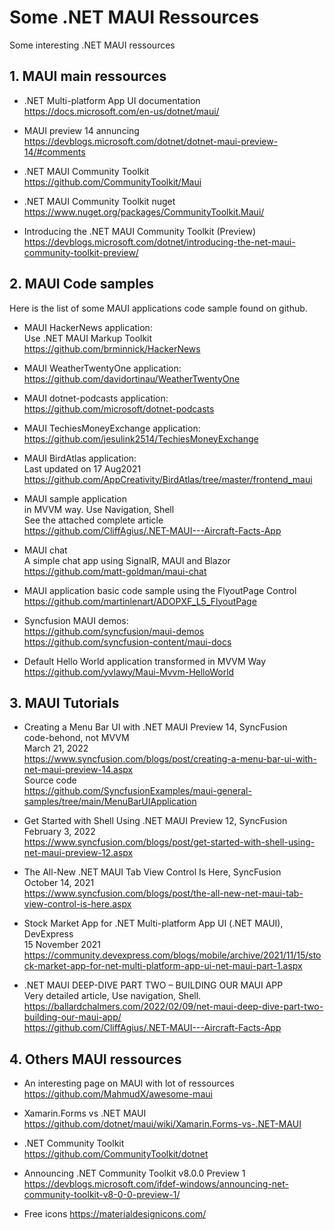 # Some .NET MAUI Ressources
Some interesting .NET MAUI ressources

## 1. MAUI main ressources

- .NET Multi-platform App UI documentation<br>
https://docs.microsoft.com/en-us/dotnet/maui/

- MAUI preview 14 annuncing<br>
https://devblogs.microsoft.com/dotnet/dotnet-maui-preview-14/#comments

- .NET MAUI Community Toolkit<br>
https://github.com/CommunityToolkit/Maui

- .NET MAUI Community Toolkit nuget<br>
https://www.nuget.org/packages/CommunityToolkit.Maui/

- Introducing the .NET MAUI Community Toolkit (Preview)<br>
https://devblogs.microsoft.com/dotnet/introducing-the-net-maui-community-toolkit-preview/

## 2. MAUI Code samples

Here is the list of some MAUI applications code sample found on github.

- MAUI HackerNews application:<br>
  Use .NET MAUI Markup Toolkit<br>
https://github.com/brminnick/HackerNews

- MAUI WeatherTwentyOne application:<br>
https://github.com/davidortinau/WeatherTwentyOne

- MAUI dotnet-podcasts application:<br>
https://github.com/microsoft/dotnet-podcasts

- MAUI TechiesMoneyExchange application:<br>
https://github.com/jesulink2514/TechiesMoneyExchange

- MAUI BirdAtlas application:<br>
Last updated on 17 Aug2021<br>
https://github.com/AppCreativity/BirdAtlas/tree/master/frontend_maui

- MAUI sample application<br>
in MVVM way. Use Navigation, Shell<br>
See the attached complete article<br>
https://github.com/CliffAgius/.NET-MAUI---Aircraft-Facts-App

- MAUI chat<br>
A simple chat app using SignalR, MAUI and Blazor<br>
https://github.com/matt-goldman/maui-chat

- MAUI application basic code sample using the FlyoutPage Control<br>
https://github.com/martinlenart/ADOPXF_L5_FlyoutPage

- Syncfusion MAUI demos:<br>
https://github.com/syncfusion/maui-demos<br>
https://github.com/syncfusion-content/maui-docs

- Default Hello World application transformed in MVVM Way<br>
https://github.com/yvlawy/Maui-Mvvm-HelloWorld

## 3. MAUI Tutorials

- Creating a Menu Bar UI with .NET MAUI Preview 14, SyncFusion<br>
code-behond, not MVVM<br>
March 21, 2022<br>
https://www.syncfusion.com/blogs/post/creating-a-menu-bar-ui-with-net-maui-preview-14.aspx<br>
Source code<br>
https://github.com/SyncfusionExamples/maui-general-samples/tree/main/MenuBarUIApplication

- Get Started with Shell Using .NET MAUI Preview 12, SyncFusion<br>
February 3, 2022<br>
https://www.syncfusion.com/blogs/post/get-started-with-shell-using-net-maui-preview-12.aspx

- The All-New .NET MAUI Tab View Control Is Here, SyncFusion<br>
October 14, 2021<br>
https://www.syncfusion.com/blogs/post/the-all-new-net-maui-tab-view-control-is-here.aspx

- Stock Market App for .NET Multi-platform App UI (.NET MAUI), DevExpress<br>
15 November 2021<br>
https://community.devexpress.com/blogs/mobile/archive/2021/11/15/stock-market-app-for-net-multi-platform-app-ui-net-maui-part-1.aspx

- .NET MAUI DEEP-DIVE PART TWO – BUILDING OUR MAUI APP<br>
Very detailed article, Use navigation, Shell.<br>
https://ballardchalmers.com/2022/02/09/net-maui-deep-dive-part-two-building-our-maui-app/<br>
https://github.com/CliffAgius/.NET-MAUI---Aircraft-Facts-App

## 4. Others MAUI ressources

- An interesting page on MAUI with lot of ressources<br>
https://github.com/MahmudX/awesome-maui

- Xamarin.Forms vs .NET MAUI<br>
https://github.com/dotnet/maui/wiki/Xamarin.Forms-vs-.NET-MAUI

- .NET Community Toolkit<br> 
https://github.com/CommunityToolkit/dotnet

- Announcing .NET Community Toolkit v8.0.0 Preview 1<br>
https://devblogs.microsoft.com/ifdef-windows/announcing-net-community-toolkit-v8-0-0-preview-1/

- Free icons
https://materialdesignicons.com/
